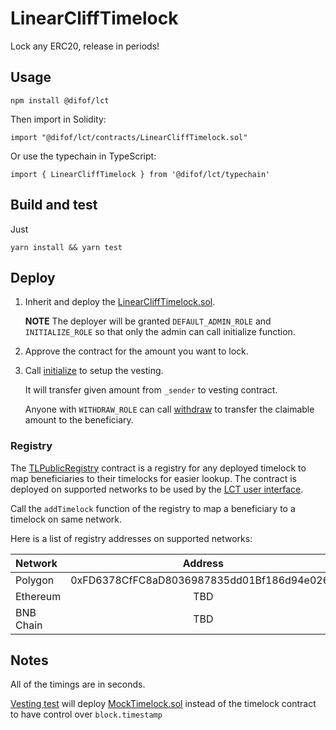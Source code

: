 # LinearCliffTimelock

Lock any ERC20, release in periods!

## Usage

`npm install @difof/lct`

Then import in Solidity:

`import "@difof/lct/contracts/LinearCliffTimelock.sol"`

Or use the typechain in TypeScript:

`import { LinearCliffTimelock } from '@difof/lct/typechain'`

## Build and test

Just

`yarn install && yarn test`

## Deploy

1. Inherit and deploy the [LinearCliffTimelock.sol](contracts/LinearCliffTimelock.sol).

    **NOTE** The deployer will be granted `DEFAULT_ADMIN_ROLE` and `INITIALIZE_ROLE` so that only the admin can call initialize function.

2. Approve the contract for the amount you want to lock.

3. Call [initialize](contracts/LinearCliffTimelock.sol#L49) to setup the vesting.

    It will transfer given amount from `_sender` to vesting contract.

    Anyone with `WITHDRAW_ROLE` can call [withdraw](contracts/LinearCliffTimelock.sol#L98) to transfer the claimable amount to the beneficiary.

### Registry

The [TLPublicRegistry](contracts/TLPublicRegistry.sol) contract is a registry for any deployed timelock
to map beneficiaries to their timelocks for easier lookup.
The contract is deployed on supported networks to be used by the [LCT user interface](https://github.com/difof/lct-ui).

Call the `addTimelock` function of the registry to map a beneficiary to a timelock on same network.

Here is a list of registry addresses on supported networks:

| Network   |                  Address                   |
| :-------- | :----------------------------------------: |
| Polygon   | 0xFD6378CfFC8aD8036987835dd01Bf186d94e0268 |
| Ethereum  |                    TBD                     |
| BNB Chain |                    TBD                     |

## Notes

All of the timings are in seconds.

[Vesting test](tests/vesting.ts) will deploy [MockTimelock.sol](contracts/MockTimelock.sol)
instead of the timelock contract to have control over `block.timestamp`
